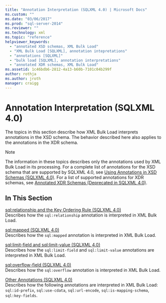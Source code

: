 ```yaml
---
title: "Annotation Interpretation (SQLXML 4.0) | Microsoft Docs"
ms.custom: ""
ms.date: "03/06/2017"
ms.prod: "sql-server-2014"
ms.reviewer: ""
ms.technology: xml
ms.topic: "reference"
helpviewer_keywords: 
  - "annotated XSD schemas, XML Bulk Load"
  - "XML Bulk Load [SQLXML], annotation intepretations"
  - "annotations [SQLXML]"
  - "bulk load [SQLXML], annotation interpretations"
  - "annotated XDR schemas, XML Bulk Load"
ms.assetid: 1c46bdb6-2812-4a13-b60b-7101c04b299f
author: rothja
ms.author: jroth
manager: craigg
---
```

# Annotation Interpretation (SQLXML 4.0)
  The topics in this section describe how XML Bulk Load interprets annotations in the XSD schema. The behavior described here also applies to the annotations in the XDR schema.  
  
> [!NOTE]  
>  The information in these topics describes only the annotations used by XML Bulk Load in its processing. For a complete list of annotations for the XSD schema that are supported by SQLXML 4.0, see [Using Annotations in XSD Schemas &#40;SQLXML 4.0&#41;](../../sqlxml-annotated-xsd-schemas-using/using-annotations-in-xsd-schemas-sqlxml-4-0.md). For a list of supported annotations for XDR schemas, see [Annotated XDR Schemas &#40;Deprecated in SQLXML 4.0&#41;](../../sqlxml/annotated-xsd-schemas/annotated-xdr-schemas-deprecated-in-sqlxml-4-0.md).  
  
## In This Section  
 [sql:relationship and the Key Ordering Rule &#40;SQLXML 4.0&#41;](annotation-interpretation-sql-relationship-and-key-ordering-rule.md)  
 Describes how the `sql:relationship` annotation is interpreted in XML Bulk Load.  
  
 [sql:mapped &#40;SQLXML 4.0&#41;](annotation-interpretation-sql-mapped.md)  
 Describes how the `sql:mapped` annotation is interpreted in XML Bulk Load.  
  
 [sql:limit-field and sql:limit-value &#40;SQLXML 4.0&#41;](annotation-interpretation-sql-limit-field-and-sql-limit-value.md)  
 Describes how the `sql:limit-field` and `sql:limit-value` annotations are interpreted in XML Bulk Load.  
  
 [sql:overflow-field &#40;SQLXML 4.0&#41;](annotation-interpretation-sql-overflow-field.md)  
 Describes how the `sql:overflow` annotation is interpreted in XML Bulk Load.  
  
 [Other Annotations &#40;SQLXML 4.0&#41;](annotation-interpretation-other-annotations.md)  
 Describes how the following annotations are interpreted in XML Bulk Load: `sql:id-prefix`, `sql:use-cdata`, `sql:url-encode`, `sql:is-mapping-schema`, `sql:key-fields`.  
  
  

